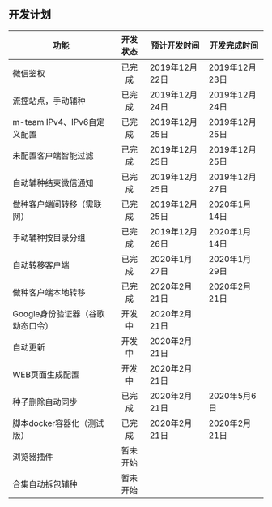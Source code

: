 ## 开发计划
| 功能 | 开发状态 | 预计开发时间 | 开发完成时间 |
| - | :-: | ---- | ---- |
| 微信鉴权 | 已完成 | 2019年12月22日 | 2019年12月23日 |
| 流控站点，手动辅种 | 已完成 | 2019年12月24日 | 2019年12月24日 |
| m-team IPv4、IPv6自定义配置 | 已完成 | 2019年12月25日 | 2019年12月25日 |
| 未配置客户端智能过滤 | 已完成 | 2019年12月25日 | 2019年12月25日 |
| 自动辅种结束微信通知 | 已完成 | 2019年12月25日 | 2019年12月27日 |
| 做种客户端间转移（需联网） | 已完成 | 2019年12月25日 | 2020年1月14日 |
| 手动辅种按目录分组 | 已完成 | 2019年12月26日 | 2020年1月14日 |
| 自动转移客户端 | 已完成 | 2020年1月27日 | 2020年1月29日 |
| 做种客户端本地转移 | 已完成 | 2020年2月21日 | 2020年2月21日 |
| Google身份验证器（谷歌动态口令） | 开发中 | 2020年2月21日 |  |
| 自动更新 | 开发中 | 2020年2月21日 |  |
| WEB页面生成配置 | 开发中 | 2020年2月21日 |  |
| 种子删除自动同步 | 已完成 | 2020年2月21日 | 2020年5月6日 |
| 脚本docker容器化（测试版） | 已完成 | 2020年2月21日 | 2020年2月21日 |
| 浏览器插件 | 暂未开始 |  | |
| 合集自动拆包辅种 | 暂未开始 |  |  |
